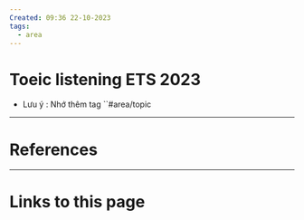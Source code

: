 ```yaml
---
Created: 09:36 22-10-2023
tags:
  - area
---
```


# Toeic listening ETS 2023
- Lưu ý : Nhớ thêm tag ``#area/topic






--- 
# References



--- 
# Links to this page

